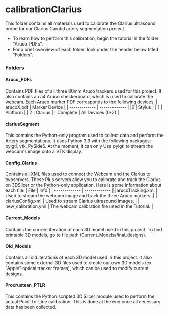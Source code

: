 # calibrationClarius

This folder contains all materials used to calibrate the Clarius ultrasound probe for our Clarius Carotid artery segmentation project.
- To learn how to perform this calibration, begin the tutorial in the folder "Aruco_PDFs".
- For a brief overview of each folder, look under the header below titled "Folders".

### Folders
#### Aruco_PDFs
Contains PDF files of all three 80mm Aruco trackers used for this project. It also contains an a4 Aruco checkerboard, which is used to calibrate the webcam.
Each Aruco marker PDF corresponds to the following devices:
| arucoX.pdf  | Marker Device |
| ------------- | ------------- |
|0  | Stylus  |
| 1  | Platform  |
| 2  | Clarius  |
| Complete  | All Devices (0-2) |

#### clariusSegment
This contains the Python-only program used to collect data and perform the Artery segmentations. It uses Python 3.9 with the following packages: pyigtl, vtk, PySide6. At the moment, it can only Use pyigtl to stream the webcam's image onto a VTK display.

#### Config_Clarius
Contains all XML files used to connect the Webcam and the Clarius to twoservers. These Plus servers allow you to calibrate and track the Clarius on 3DSlicer or the Python-only application. Here is some information about each file:
| File  | Info |
| ------------- | ------------- |
|arucoTracking.xml  | Used to stream the webcam image and track the three Aruco markers. |
| clariusConfig.xml  | Used to stream Clarius ultrasound images. |
| new_calibration.yml  | The webcam calibration file used in the Tutorial. |

#### Current_Models
Contains the current iteration of each 3D model used in this project. To find printable 3D models, go to file path (Current_Models/final_designs).

#### Old_Models
Contains all old iterations of each 3D model used in this project. It also contains some external 3D files used to create our own 3D models (ex: "Apple" optical tracker frames), which can be used to modify current designs.

#### Procrustean_PTLR
This contains the Python scripted 3D Slicer module used to perform the actual Point-To-Line calibration. This is done at the end once all necessary data has been collected.
